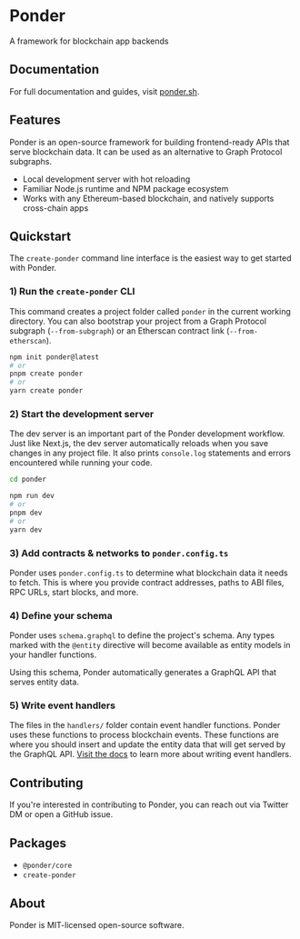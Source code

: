 # Ponder

A framework for blockchain app backends

## Documentation

For full documentation and guides, visit [ponder.sh](https://ponder.sh).

## Features

Ponder is an open-source framework for building frontend-ready APIs that serve blockchain data. It can be used as an alternative to Graph Protocol subgraphs.

- Local development server with hot reloading
- Familiar Node.js runtime and NPM package ecosystem
- Works with any Ethereum-based blockchain, and natively supports cross-chain apps

## Quickstart

The `create-ponder` command line interface is the easiest way to get started with Ponder.

### 1) Run the `create-ponder` CLI

This command creates a project folder called `ponder` in the current working directory. You can also bootstrap your project from a Graph Protocol subgraph (`--from-subgraph`) or an Etherscan contract link (`--from-etherscan`).

```bash
npm init ponder@latest
# or
pnpm create ponder
# or
yarn create ponder
```

### 2) Start the development server

The dev server is an important part of the Ponder development workflow. Just like Next.js, the dev server automatically reloads when you save changes in any project file. It also prints `console.log` statements and errors encountered while running your code.

```bash
cd ponder
```

```bash
npm run dev
# or
pnpm dev
# or
yarn dev
```

### 3) Add contracts & networks to `ponder.config.ts`

Ponder uses `ponder.config.ts` to determine what blockchain data it needs to fetch. This is where you provide contract addresses, paths to ABI files, RPC URLs, start blocks, and more.

### 4) Define your schema

Ponder uses `schema.graphql` to define the project's schema. Any types marked with the `@entity` directive will become available as entity models in your handler functions.

Using this schema, Ponder automatically generates a GraphQL API that serves entity data.

### 5) Write event handlers

The files in the `handlers/` folder contain event handler functions. Ponder uses these functions to process blockchain events. These functions are where you should insert and update the entity data that will get served by the GraphQL API. [Visit the docs](https://ponder.sh) to learn more about writing event handlers.

## Contributing

If you're interested in contributing to Ponder, you can reach out via Twitter DM or open a GitHub issue.

## Packages

- `@ponder/core`
- `create-ponder`

## About

Ponder is MIT-licensed open-source software.
